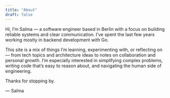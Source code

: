 ```yaml
---
title: "About"
draft: false
---
```


Hi, I’m Salma — a software engineer based in Berlin with a focus on building reliable systems and clear communication. I’ve spent the last few years working mostly in backend development with Go.

This site is a mix of things I’m learning, experimenting with, or reflecting on — from tech topics and architecture ideas to notes on collaboration and personal growth. I’m especially interested in simplifying complex problems, writing code that’s easy to reason about, and navigating the human side of engineering.

Thanks for stopping by.

— Salma
